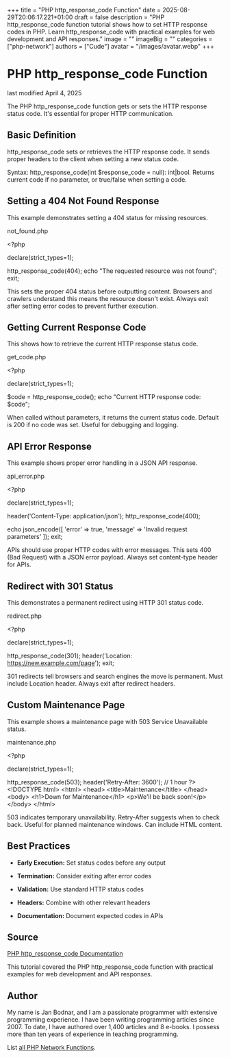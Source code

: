 +++
title = "PHP http_response_code Function"
date = 2025-08-29T20:06:17.221+01:00
draft = false
description = "PHP http_response_code function tutorial shows how to set HTTP response codes in PHP. Learn http_response_code with practical examples for web development and API responses."
image = ""
imageBig = ""
categories = ["php-network"]
authors = ["Cude"]
avatar = "/images/avatar.webp"
+++

# PHP http_response_code Function

last modified April 4, 2025

The PHP http_response_code function gets or sets the HTTP
response status code. It's essential for proper HTTP communication.

## Basic Definition

http_response_code sets or retrieves the HTTP response code.
It sends proper headers to the client when setting a new status code.

Syntax: http_response_code(int $response_code = null): int|bool.
Returns current code if no parameter, or true/false when setting a code.

## Setting a 404 Not Found Response

This example demonstrates setting a 404 status for missing resources.

not_found.php
  

&lt;?php

declare(strict_types=1);

http_response_code(404);
echo "The requested resource was not found";
exit;

This sets the proper 404 status before outputting content. Browsers and
crawlers understand this means the resource doesn't exist. Always exit
after setting error codes to prevent further execution.

## Getting Current Response Code

This shows how to retrieve the current HTTP response status code.

get_code.php
  

&lt;?php

declare(strict_types=1);

$code = http_response_code();
echo "Current HTTP response code: $code";

When called without parameters, it returns the current status code.
Default is 200 if no code was set. Useful for debugging and logging.

## API Error Response

This example shows proper error handling in a JSON API response.

api_error.php
  

&lt;?php

declare(strict_types=1);

header('Content-Type: application/json');
http_response_code(400);

echo json_encode([
    'error' =&gt; true,
    'message' =&gt; 'Invalid request parameters'
]);
exit;

APIs should use proper HTTP codes with error messages. This sets 400
(Bad Request) with a JSON error payload. Always set content-type header
for APIs.

## Redirect with 301 Status

This demonstrates a permanent redirect using HTTP 301 status code.

redirect.php
  

&lt;?php

declare(strict_types=1);

http_response_code(301);
header('Location: https://new.example.com/page');
exit;

301 redirects tell browsers and search engines the move is permanent.
Must include Location header. Always exit after redirect headers.

## Custom Maintenance Page

This example shows a maintenance page with 503 Service Unavailable status.

maintenance.php
  

&lt;?php

declare(strict_types=1);

http_response_code(503);
header('Retry-After: 3600'); // 1 hour
?&gt;
&lt;!DOCTYPE html&gt;
&lt;html&gt;
&lt;head&gt;
    &lt;title&gt;Maintenance&lt;/title&gt;
&lt;/head&gt;
&lt;body&gt;
    &lt;h1&gt;Down for Maintenance&lt;/h1&gt;
    &lt;p&gt;We'll be back soon!&lt;/p&gt;
&lt;/body&gt;
&lt;/html&gt;

503 indicates temporary unavailability. Retry-After suggests when to check
back. Useful for planned maintenance windows. Can include HTML content.

## Best Practices

- **Early Execution:** Set status codes before any output

- **Termination:** Consider exiting after error codes

- **Validation:** Use standard HTTP status codes

- **Headers:** Combine with other relevant headers

- **Documentation:** Document expected codes in APIs

## Source

[PHP http_response_code Documentation](https://www.php.net/manual/en/function.http-response-code.php)

This tutorial covered the PHP http_response_code function with
practical examples for web development and API responses.

## Author

My name is Jan Bodnar, and I am a passionate programmer with extensive
programming experience. I have been writing programming articles since 2007.
To date, I have authored over 1,400 articles and 8 e-books. I possess more
than ten years of experience in teaching programming.

List [all PHP Network Functions](/php/#php-network).